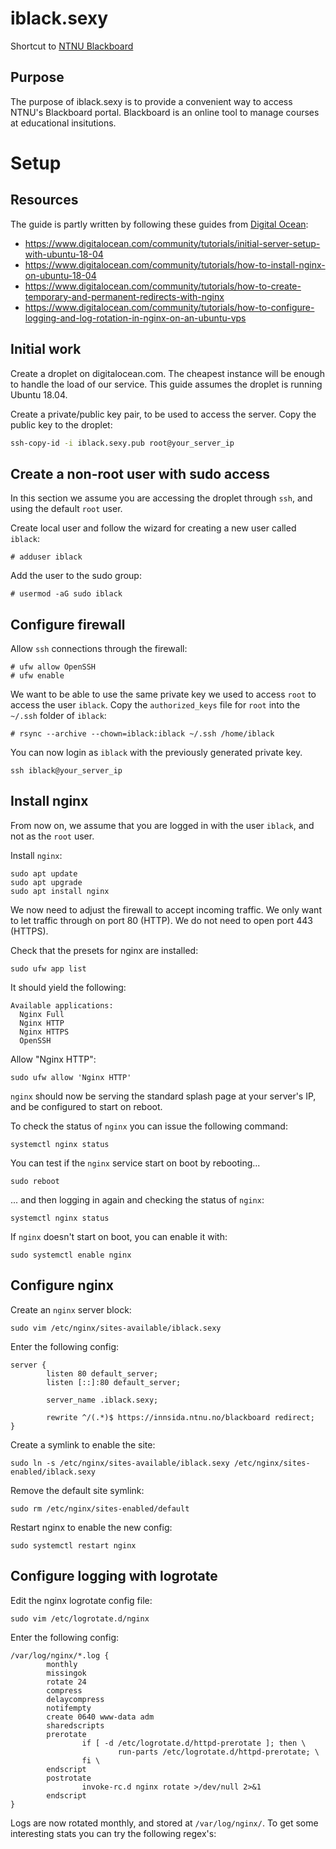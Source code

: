 # iblack.sexy
Shortcut to [NTNU Blackboard](https://innsida.ntnu.no/blackboard)

## Purpose
The purpose of iblack.sexy is to provide a convenient way to access NTNU's Blackboard portal.
Blackboard is an online tool to manage courses at educational insitutions.

# Setup

## Resources
The guide is partly written by following these guides from [Digital Ocean](https://www.digitalocean.com/):
- https://www.digitalocean.com/community/tutorials/initial-server-setup-with-ubuntu-18-04
- https://www.digitalocean.com/community/tutorials/how-to-install-nginx-on-ubuntu-18-04
- https://www.digitalocean.com/community/tutorials/how-to-create-temporary-and-permanent-redirects-with-nginx
- https://www.digitalocean.com/community/tutorials/how-to-configure-logging-and-log-rotation-in-nginx-on-an-ubuntu-vps

## Initial work
Create a droplet on digitalocean.com. The cheapest instance will be enough to handle the load of our service. This guide assumes the droplet is running Ubuntu 18.04.

Create a private/public key pair, to be used to access the server. Copy the public key to the droplet:
```bash
ssh-copy-id -i iblack.sexy.pub root@your_server_ip
```

## Create a non-root user with sudo access
In this section we assume you are accessing the droplet through `ssh`, and using the default `root` user.

Create local user and follow the wizard for creating a new user called `iblack`:
```shell
# adduser iblack
```

Add the user to the sudo group:
```shell
# usermod -aG sudo iblack
```

## Configure firewall
Allow `ssh` connections through the firewall:
```shell
# ufw allow OpenSSH
# ufw enable
```

We want to be able to use the same private key we used to access `root` to access the user `iblack`.
Copy the `authorized_keys` file for `root` into the `~/.ssh` folder of `iblack`:
```shell
# rsync --archive --chown=iblack:iblack ~/.ssh /home/iblack
```

You can now login as `iblack` with the previously generated private key.
```shell
ssh iblack@your_server_ip
```

## Install nginx

From now on, we assume that you are logged in with the user `iblack`, and not as the `root` user.

Install `nginx`:
```shell
sudo apt update
sudo apt upgrade
sudo apt install nginx
```

We now need to adjust the firewall to accept incoming traffic. We only want to let traffic through on port 80 (HTTP). We do not need to open port 443 (HTTPS).

Check that the presets for nginx are installed:
```shell
sudo ufw app list
``` 

It should yield the following:
```
Available applications:
  Nginx Full
  Nginx HTTP
  Nginx HTTPS
  OpenSSH
```

Allow "Nginx HTTP":
```shell
sudo ufw allow 'Nginx HTTP'
```

`nginx` should now be serving the standard splash page at your server's IP, and be configured to start on reboot.

To check the status of `nginx` you can issue the following command:
```shell
systemctl nginx status
```

You can test if the `nginx` service start on boot by rebooting...
```shell
sudo reboot
```

... and then logging in again and checking the status of `nginx`:
```shell
systemctl nginx status
```

If `nginx` doesn't start on boot, you can enable it with:
```shell
sudo systemctl enable nginx
```

## Configure nginx

Create an `nginx` server block:
```shell
sudo vim /etc/nginx/sites-available/iblack.sexy
```

Enter the following config:
```
server {
        listen 80 default_server;
        listen [::]:80 default_server;

        server_name .iblack.sexy;

        rewrite ^/(.*)$ https://innsida.ntnu.no/blackboard redirect;
}
```

Create a symlink to enable the site:
```shell
sudo ln -s /etc/nginx/sites-available/iblack.sexy /etc/nginx/sites-enabled/iblack.sexy
```

Remove the default site symlink:
```shell
sudo rm /etc/nginx/sites-enabled/default
```

Restart nginx to enable the new config:
```shell
sudo systemctl restart nginx
```

## Configure logging with logrotate

Edit the nginx logrotate config file:
```shell
sudo vim /etc/logrotate.d/nginx
```

Enter the following config:
```
/var/log/nginx/*.log {
        monthly
        missingok
        rotate 24
        compress
        delaycompress
        notifempty
        create 0640 www-data adm
        sharedscripts
        prerotate
                if [ -d /etc/logrotate.d/httpd-prerotate ]; then \
                        run-parts /etc/logrotate.d/httpd-prerotate; \
                fi \
        endscript
        postrotate
                invoke-rc.d nginx rotate >/dev/null 2>&1
        endscript
}
```

Logs are now rotated monthly, and stored at `/var/log/nginx/`.
To get some interesting stats you can try the following regex's:
```

```
